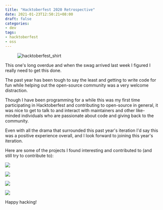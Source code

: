 ```yaml
---
title: "Hacktoberfest 2020 Retrospective"
date: 2021-01-23T12:50:21+08:00
draft: false
categories:
- dev
tags:
- hacktoberfest
- oss
---
```


<figure>
  <img
    src="https://res.cloudinary.com/j4ckofalltrades/image/upload/c_limit,w_500/v1611377061/blog/20210123/hacktoberfest_y899nk.jpg"
    alt="hacktoberfest_shirt">
</figure>

This one's long overdue and when the swag arrived last week I figured I really
need to get this done.

The past year has been tough to say the least and getting to write code for
fun while helping out the open-source community was a very welcome distraction.

Though I have been programming for a while this was my first time participating
in Hacktoberfest and contributing to open-source in general, it was nice to
get to talk to and interact with maintainers and other like-minded individuals
who are passionate about code and giving back to the community.

Even with all the drama that surrounded this past year's iteration I'd say this
was a positive experience overall, and I look forward to joining this year's
iteration.

Here are some of the projects I found interesting and contributed to (and still
try to contribute to):

[![](https://github-readme-stats.vercel.app/api/pin/?username=trinodb&repo=trino&theme=dark)](https://github.com/trinodb/trino)

[![](https://github-readme-stats.vercel.app/api/pin/?username=strongbox&repo=strongbox&theme=dark)](https://github.com/strongbox/strongbox)

[![](https://github-readme-stats.vercel.app/api/pin/?username=oshi&repo=oshi&theme=dark)](https://github.com/oshi/oshi)

[![](https://github-readme-stats.vercel.app/api/pin/?username=jayehernandez&repo=letra-extension&theme=dark)](https://github.com/jayehernandez/letra-extension)

Happy hacking!